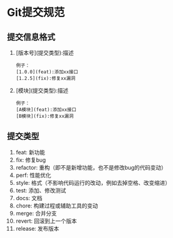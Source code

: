 # Git提交规范

## 提交信息格式

1. \[版本号\]\(提交类型\):描述

    ```
    例子：
    [1.0.0](feat):添加xx接口
    [1.2.5](fix):修复xx漏洞
    ```

2. \[模块\]\(提交类型\):描述

    ```
    例子：
    [A模块](feat):添加xx接口
    [B模块](fix):修复xx漏洞
    ```

## 提交类型
1. feat: 新功能
2. fix: 修复bug
3. refactor: 重构（即不是新增功能，也不是修改bug的代码变动）
4. perf: 性能优化
5. style: 格式（不影响代码运行的改动，例如去掉空格、改变缩进）
6. test: 添加、修改测试
7. docs: 文档
8. chore: 构建过程或辅助工具的变动
9. merge: 合并分支
10. revert: 回滚到上一个版本
11. release: 发布版本
